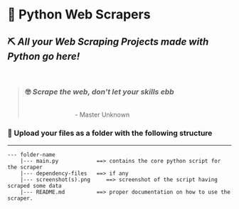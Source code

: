 # 🐍 Python Web Scrapers

## ⛏ *All your Web Scraping Projects made with Python go here!*  
              
> ###  🤓 *Scrape the web, don't let your skills ebb*
>                                         - Master Unknown


### 📂 Upload your files as a folder with the following structure 
---

```
--- folder-name
    |--- main.py            ==> contains the core python script for the scraper
    |--- dependency-files   ==> if any
    |--- screenshot(s).png     ==> screenshot of the script having scraped some data
    |--- README.md          ==> proper documentation on how to use the scraper.
```
